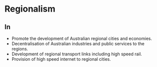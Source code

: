 # Regionalism

## In

* Promote the development of Australian regional cities and economies.
* Decentralisation of Australian industries and public services to the regions.
* Development of regional transport links including high speed rail.
* Provision of high speed internet to regional cities.
